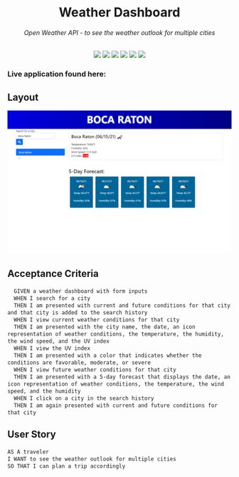 <h1 align="center">Weather Dashboard</h1>
<h6 align="center">Open Weather API - to see the weather outlook for multiple cities</h6>
<p align="center">
    <img src="https://img.shields.io/badge/jQuery-blue"  />
    <img src="https://img.shields.io/badge/Javascript-yellow" />
    <img src="https://img.shields.io/badge/Bootstrap-purple" >
    <img src="https://img.shields.io/badge/HTML5-red" />
    <img src="https://img.shields.io/badge/Moment.js-green" />
    <img src="https://img.shields.io/badge/OpenWeather%20API-orange" />
</p>
<h3> Live application found here: <a src="https://hugh-bowie.github.io/weather-dashboard"</a></h3>
<h2>Layout</h2>

<img src="https://github.com/hugh-bowie/weather-dashboard/blob/main/weather-dashboard.PNG">

## Acceptance Criteria

```
  GIVEN a weather dashboard with form inputs
  WHEN I search for a city
  THEN I am presented with current and future conditions for that city and that city is added to the search history
  WHEN I view current weather conditions for that city
  THEN I am presented with the city name, the date, an icon representation of weather conditions, the temperature, the humidity, the wind speed, and the UV index
  WHEN I view the UV index
  THEN I am presented with a color that indicates whether the conditions are favorable, moderate, or severe
  WHEN I view future weather conditions for that city
  THEN I am presented with a 5-day forecast that displays the date, an icon representation of weather conditions, the temperature, the wind speed, and the humidity
  WHEN I click on a city in the search history
  THEN I am again presented with current and future conditions for that city
```
## User Story

```
AS A traveler
I WANT to see the weather outlook for multiple cities
SO THAT I can plan a trip accordingly
```
